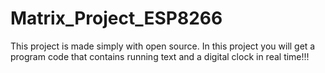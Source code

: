 # Matrix_Project_ESP8266
This project is made simply with open source. In this project you will get a program code that contains running text and a digital clock in real time!!!

